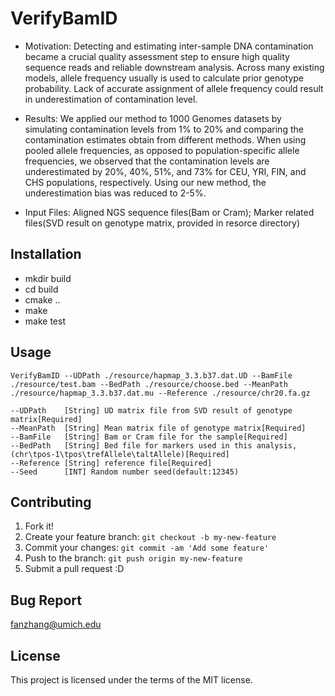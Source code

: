# VerifyBamID

* Motivation: Detecting and estimating inter-sample DNA contamination became a crucial quality assessment step to ensure high quality sequence reads and reliable downstream analysis. Across many existing models, allele frequency usually is used to calculate prior genotype probability. Lack of accurate assignment of allele frequency could result in underestimation of contamination level.

* Results: We applied our method to 1000 Genomes datasets by simulating contamination levels from 1% to 20% and comparing the contamination estimates obtain from different methods. When using pooled allele frequencies, as opposed to population-specific allele frequencies, we observed that the contamination levels are underestimated by 20%, 40%, 51%, and 73% for CEU, YRI, FIN, and CHS populations, respectively. Using our new method, the underestimation bias was reduced to 2-5%.

* Input Files: Aligned NGS sequence files(Bam or Cram); Marker related files(SVD result on genotype matrix, provided in resorce directory)


## Installation

  - mkdir build
  - cd build
  - cmake ..
  - make
  - make test

## Usage
```
VerifyBamID --UDPath ./resource/hapmap_3.3.b37.dat.UD --BamFile ./resource/test.bam --BedPath ./resource/choose.bed --MeanPath ./resource/hapmap_3.3.b37.dat.mu --Reference ./resource/chr20.fa.gz
```
```
--UDPath    [String] UD matrix file from SVD result of genotype matrix[Required]
--MeanPath  [String] Mean matrix file of genotype matrix[Required]
--BamFile   [String] Bam or Cram file for the sample[Required]
--BedPath   [String] Bed file for markers used in this analysis,(chr\tpos-1\tpos\trefAllele\taltAllele)[Required]
--Reference [String] reference file[Required]
--Seed      [INT] Random number seed(default:12345)
```

## Contributing

1. Fork it!
2. Create your feature branch: `git checkout -b my-new-feature`
3. Commit your changes: `git commit -am 'Add some feature'`
4. Push to the branch: `git push origin my-new-feature`
5. Submit a pull request :D

## Bug Report

fanzhang@umich.edu

## License

This project is licensed under the terms of the MIT license.
